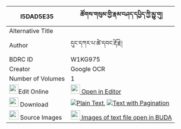 |I5DAD5E35|ཚོགས་གསུམ་གྱི་རྣམ་བཤད་དཔྱིད་ཀྱི་མྱུ་གུ། 
| --- | --- 
|Alternative Title |
|Author| དུང་དཀར་པ་ཚེ་དབང་རྡོ་རྗེ།
|BDRC ID | W1KG975
|Creator | Google OCR
|Number of Volumes| 1
|<img width="25" src="https://img.icons8.com/color/25/000000/edit-property.png">Edit Online| [<img width="25" src="https://avatars.githubusercontent.com/u/45091458?s=200&v=4"> Open in Editor](http://editor.openpecha.org/I5DAD5E35)
|<img width="25" src="https://img.icons8.com/fluent/48/000000/download-2.png"/>  Download | [![](https://img.icons8.com/color/20/000000/txt.png)Plain Text](https://github.com/Openpecha/I5DAD5E35/releases/download/v1/tsok_sum_gyi_namshe_chi_kyi_ny_plain_I5DAD5E35.zip), [![](https://img.icons8.com/color/20/000000/txt.png)Text with Pagination](https://github.com/Openpecha/I5DAD5E35/releases/download/v1/tsok_sum_gyi_namshe_chi_kyi_ny_pages_I5DAD5E35.zip)
|<img width="25" src="https://img.icons8.com/plasticine/100/000000/pictures-folder.png"/>  Source Images | [<img width="25" src="https://library.bdrc.io/icons/BUDA-small.svg"> Images of text file open in BUDA](https://library.bdrc.io/show/bdr:W1KG975)